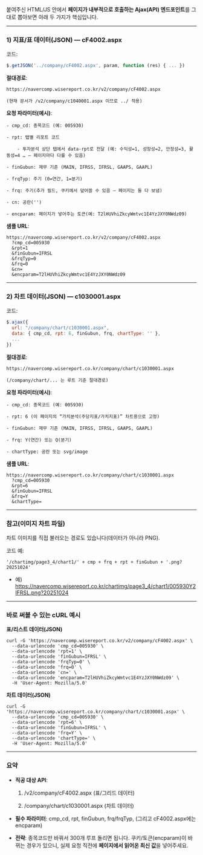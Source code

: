 붙여주신 HTML/JS 안에서 **페이지가 내부적으로 호출하는 Ajax(API) 엔드포인트**를 그대로 뽑아보면 아래 두 가지가 핵심입니다.

---

### 1) 지표/표 데이터(JSON) — cF4002.aspx

코드:

```javascript
$.getJSON('../company/cF4002.aspx', param, function (res) { ... })
```

**절대경로**: 
  
    https://navercomp.wisereport.co.kr/v2/company/cF4002.aspx
    
    (현재 문서가 /v2/company/c1040001.aspx 이므로 ../ 적용)
    
**요청 파라미터(예시)**:
    
    - cmp_cd: 종목코드 (예: 005930)
        
    - rpt: 탭별 리포트 코드
        
        - 투자분석 상단 탭에서 data-rpt로 전달 (예: 수익성=1, 성장성=2, 안정성=3, 활동성=4 … — 페이지마다 다를 수 있음)

    - finGubun: 재무 기준 (MAIN, IFRSS, IFRSL, GAAPS, GAAPL)
        
    - frqTyp: 주기 (0=연간, 1=분기)
        
    - frq: 주기(추가 필드, 쿠키에서 덮어쓸 수 있음 — 페이지는 둘 다 보냄)
        
    - cn: 공란('')
        
    - encparam: 페이지가 넣어주는 토큰(예: T2lHUVhiZkcyWmtvc1E4YzJXY0NWdz09)
        
**샘플 URL**:

```
https://navercomp.wisereport.co.kr/v2/company/cF4002.aspx
  ?cmp_cd=005930
  &rpt=1
  &finGubun=IFRSL
  &frqTyp=0
  &frq=0
  &cn=
  &encparam=T2lHUVhiZkcyWmtvc1E4YzJXY0NWdz09
```

---

### 2) 차트 데이터(JSON) — c1030001.aspx

코드:

```javascript
$.ajax({
  url: "/company/chart/c1030001.aspx",
  data: { cmp_cd, rpt: 6, finGubun, frq, chartType: '' },
  ...
})
```

**절대경로**: 

    https://navercomp.wisereport.co.kr/company/chart/c1030001.aspx
    
    (/company/chart/... 는 루트 기준 절대경로)
    
**요청 파라미터(예시)**:
    
    - cmp_cd: 종목코드 (예: 005930)
        
    - rpt: 6 (이 페이지의 “가치분석(주당지표/가치지표)” 차트용으로 고정)
        
    - finGubun: 재무 기준 (MAIN, IFRSS, IFRSL, GAAPS, GAAPL)
        
    - frq: Y(연간) 또는 Q(분기)
        
    - chartType: 공란 또는 svg/image
        
**샘플 URL**:

```
https://navercomp.wisereport.co.kr/company/chart/c1030001.aspx
  ?cmp_cd=005930
  &rpt=6
  &finGubun=IFRSL
  &frq=Y
  &chartType=
```

---

### 참고(이미지 차트 파일)

차트 이미지를 직접 불러오는 경로도 있습니다(데이터가 아니라 PNG).

코드 예:

```
'/chartimg/page3_4/chart1/' + cmp + frq + rpt + finGubun + '.png?20251024'
```

- 예) https://navercomp.wisereport.co.kr/chartimg/page3_4/chart1/005930Y2IFRSL.png?20251024

---

### 바로 써볼 수 있는 cURL 예시

**표/리스트 데이터(JSON)**

```
curl -G 'https://navercomp.wisereport.co.kr/v2/company/cF4002.aspx' \
  --data-urlencode 'cmp_cd=005930' \
  --data-urlencode 'rpt=1' \
  --data-urlencode 'finGubun=IFRSL' \
  --data-urlencode 'frqTyp=0' \
  --data-urlencode 'frq=0' \
  --data-urlencode 'cn=' \
  --data-urlencode 'encparam=T2lHUVhiZkcyWmtvc1E4YzJXY0NWdz09' \
  -H 'User-Agent: Mozilla/5.0'
```

**차트 데이터(JSON)**

```
curl -G 'https://navercomp.wisereport.co.kr/company/chart/c1030001.aspx' \
  --data-urlencode 'cmp_cd=005930' \
  --data-urlencode 'rpt=6' \
  --data-urlencode 'finGubun=IFRSL' \
  --data-urlencode 'frq=Y' \
  --data-urlencode 'chartType=' \
  -H 'User-Agent: Mozilla/5.0'
```

---

### 요약

- **직공 대상 API**:
    
    1. /v2/company/cF4002.aspx (표/그리드 데이터)
        
    2. /company/chart/c1030001.aspx (차트 데이터)
        
    
- **필수 파라미터**: cmp_cd, rpt, finGubun, frq/frqTyp, (그리고 cF4002.aspx에는 encparam)
    
- **전략**: 종목코드만 바꿔서 300개 루프 돌리면 됩니다. 쿠키/토큰(encparam)이 바뀌는 경우가 있으니, 실제 요청 직전에 **페이지에서 읽어온 최신 값**을 넣어주세요.